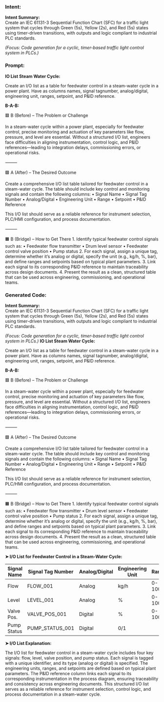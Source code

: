 ### Intent:
**Intent Summary:**  
Create an IEC 61131-3 Sequential Function Chart (SFC) for a traffic light system that cycles through Green (5s), Yellow (2s), and Red (5s) states using timer-driven transitions, with outputs and logic compliant to industrial PLC standards.  

*(Focus: Code generation for a cyclic, timer-based traffic light control system in PLCs.)*

### Prompt:
**IO List Steam Water Cycle:**

Create an I/O list as a table for feedwater control in a steam-water cycle in a power plant. Have as columns names, signal tagnumber, analog/digital, engineering unit, ranges, setpoint, and P&ID reference.

**B-A-B:**

🟥 B (Before) – The Problem or Challenge

In a steam-water cycle within a power plant, especially for feedwater control, precise monitoring and actuation of key parameters like flow, pressure, and level are essential. Without a structured I/O list, engineers face difficulties in aligning instrumentation, control logic, and P&ID references—leading to integration delays, commissioning errors, or operational risks.

⸻

🟩 A (After) – The Desired Outcome

Create a comprehensive I/O list table tailored for feedwater control in a steam-water cycle. The table should include key control and monitoring signals and contain the following columns:
	•	Signal Name
	•	Signal Tag Number
	•	Analog/Digital
	•	Engineering Unit
	•	Range
	•	Setpoint
	•	P&ID Reference

This I/O list should serve as a reliable reference for instrument selection, PLC/HMI configuration, and process documentation.

⸻

🟧 B (Bridge) – How to Get There
	1.	Identify typical feedwater control signals such as:
	•	Feedwater flow transmitter
	•	Drum level sensor
	•	Feedwater control valve position
	•	Pump status
	2.	For each signal, assign a unique tag, determine whether it’s analog or digital, specify the unit (e.g., kg/h, %, bar), and define ranges and setpoints based on typical plant parameters.
	3.	Link each signal to its corresponding P&ID reference to maintain traceability across design documents.
	4.	Present the result as a clean, structured table that can be used across engineering, commissioning, and operational teams.

### Generated Code:
**Intent Summary:**  
Create an IEC 61131-3 Sequential Function Chart (SFC) for a traffic light system that cycles through Green (5s), Yellow (2s), and Red (5s) states using timer-driven transitions, with outputs and logic compliant to industrial PLC standards.  

*(Focus: Code generation for a cyclic, timer-based traffic light control system in PLCs.)*
**IO List Steam Water Cycle:**

Create an I/O list as a table for feedwater control in a steam-water cycle in a power plant. Have as columns names, signal tagnumber, analog/digital, engineering unit, ranges, setpoint, and P&ID reference.

**B-A-B:**

🟥 B (Before) – The Problem or Challenge

In a steam-water cycle within a power plant, especially for feedwater control, precise monitoring and actuation of key parameters like flow, pressure, and level are essential. Without a structured I/O list, engineers face difficulties in aligning instrumentation, control logic, and P&ID references—leading to integration delays, commissioning errors, or operational risks.

⸻

🟩 A (After) – The Desired Outcome

Create a comprehensive I/O list table tailored for feedwater control in a steam-water cycle. The table should include key control and monitoring signals and contain the following columns:
	•	Signal Name
	•	Signal Tag Number
	•	Analog/Digital
	•	Engineering Unit
	•	Range
	•	Setpoint
	•	P&ID Reference

This I/O list should serve as a reliable reference for instrument selection, PLC/HMI configuration, and process documentation.

⸻

🟧 B (Bridge) – How to Get There
	1.	Identify typical feedwater control signals such as:
	•	Feedwater flow transmitter
	•	Drum level sensor
	•	Feedwater control valve position
	•	Pump status
	2.	For each signal, assign a unique tag, determine whether it’s analog or digital, specify the unit (e.g., kg/h, %, bar), and define ranges and setpoints based on typical plant parameters.
	3.	Link each signal to its corresponding P&ID reference to maintain traceability across design documents.
	4.	Present the result as a clean, structured table that can be used across engineering, commissioning, and operational teams.  

**➤ I/O List for Feedwater Control in a Steam-Water Cycle:**

| Signal Name | Signal Tag Number | Analog/Digital | Engineering Unit | Range | Setpoint | P&ID Reference |
|-------------|-------------------|----------------|------------------|-------|----------|----------------|
| Flow        | FLOW_001          | Analog         | kg/h             | 0-100 | 50       | 1.2.3.4.5      |
| Level       | LEVEL_001         | Analog         | %                | 0-100 | 75       | 1.2.3.4.6      |
| Valve Pos.  | VALVE_POS_001     | Digital        | %                | 0-100 | 80       | 1.2.3.4.7      |
| Pump Status | PUMP_STATUS_001   | Digital        | 0/1              |       |          | 1.2.3.4.8      |

**➤ I/O List Explanation:**

The I/O list for feedwater control in a steam-water cycle includes four key signals: flow, level, valve position, and pump status. Each signal is tagged with a unique identifier, and its type (analog or digital) is specified. The engineering units, ranges, and setpoints are defined based on typical plant parameters. The P&ID reference column links each signal to its corresponding instrumentation in the process diagram, ensuring traceability and consistency across engineering documents. This structured I/O list serves as a reliable reference for instrument selection, control logic, and process documentation in a steam-water cycle.
